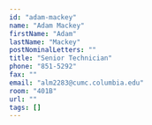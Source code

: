 ```yaml
---
id: "adam-mackey"
name: "Adam Mackey"
firstName: "Adam"
lastName: "Mackey"
postNominalLetters: ""
title: "Senior Technician"
phone: "851-5292"
fax: ""
email: "alm2283@cumc.columbia.edu"
room: "401B"
url: ""
tags: []
---
```

